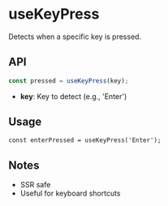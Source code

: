 # useKeyPress

Detects when a specific key is pressed.

## API
```ts
const pressed = useKeyPress(key);
```
- **key**: Key to detect (e.g., 'Enter')

## Usage
```tsx
const enterPressed = useKeyPress('Enter');
```

## Notes
- SSR safe
- Useful for keyboard shortcuts
